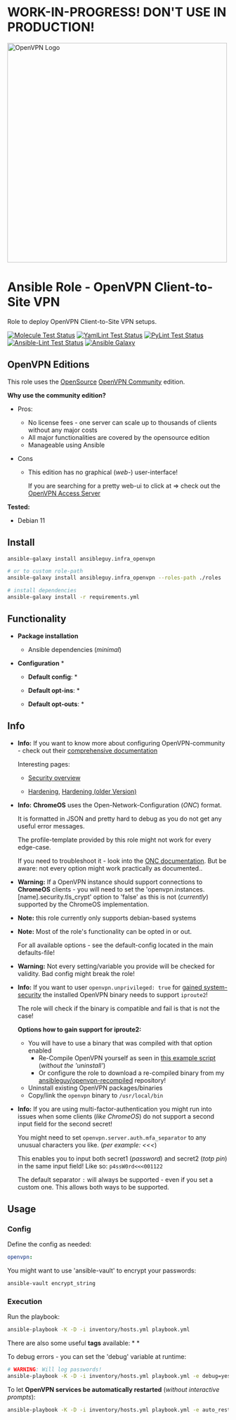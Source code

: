 # WORK-IN-PROGRESS! DON'T USE IN PRODUCTION!

<a href="https://openvpn.net/community/">
<img src="https://upload.wikimedia.org/wikipedia/commons/thumb/f/f5/OpenVPN_logo.svg/1280px-OpenVPN_logo.svg.png" alt="OpenVPN Logo" width="500"/>
</a>

# Ansible Role - OpenVPN Client-to-Site VPN

Role to deploy OpenVPN Client-to-Site VPN setups.

[![Molecule Test Status](https://badges.ansibleguy.net/infra_openvpn.molecule.svg)](https://github.com/ansibleguy/_meta_cicd/blob/latest/templates/usr/local/bin/cicd/molecule.sh.j2)
[![YamlLint Test Status](https://badges.ansibleguy.net/infra_openvpn.yamllint.svg)](https://github.com/ansibleguy/_meta_cicd/blob/latest/templates/usr/local/bin/cicd/yamllint.sh.j2)
[![PyLint Test Status](https://badges.ansibleguy.net/infra_openvpn.pylint.svg)](https://github.com/ansibleguy/_meta_cicd/blob/latest/templates/usr/local/bin/cicd/pylint.sh.j2)
[![Ansible-Lint Test Status](https://badges.ansibleguy.net/infra_openvpn.ansiblelint.svg)](https://github.com/ansibleguy/_meta_cicd/blob/latest/templates/usr/local/bin/cicd/ansiblelint.sh.j2)
[![Ansible Galaxy](https://badges.ansibleguy.net/galaxy.badge.svg)](https://galaxy.ansible.com/ui/standalone/roles/ansibleguy/infra_openvpn)


## OpenVPN Editions

This role uses the [OpenSource](https://github.com/OpenVPN/openvpn) [OpenVPN Community](https://openvpn.net/community/) edition.

**Why use the community edition?**

* Pros:
  * No license fees - one server can scale up to thousands of clients without any major costs
  * All major functionalities are covered by the opensource edition
  * Manageable using Ansible

* Cons
  * This edition has no graphical (_web-_) user-interface!
    
    If you are searching for a pretty web-ui to click at => check out the [OpenVPN Access Server](https://openvpn.net/access-server/)


**Tested:**
* Debian 11

## Install

```bash
ansible-galaxy install ansibleguy.infra_openvpn

# or to custom role-path
ansible-galaxy install ansibleguy.infra_openvpn --roles-path ./roles

# install dependencies
ansible-galaxy install -r requirements.yml
```

## Functionality

* **Package installation**
  * Ansible dependencies (_minimal_)


* **Configuration**
  * 


  * **Default config**:
    * 
 

  * **Default opt-ins**:
    * 


  * **Default opt-outs**:
    * 

## Info

* **Info:** If you want to know more about configuring OpenVPN-community - check out their [comprehensive documentation](https://community.openvpn.net/openvpn/wiki)

  Interesting pages:

  * [Security overview](https://community.openvpn.net/openvpn/wiki/SecurityOverview)

  * [Hardening](https://openvpn.net/community-resources/hardening-openvpn-security/), [Hardening (older Version)](https://community.openvpn.net/openvpn/wiki/Hardening)

* **Info:** **ChromeOS** uses the Open-Network-Configuration (_ONC_) format.

  It is formatted in JSON and pretty hard to debug as you do not get any useful error messages.

  The profile-template provided by this role might not work for every edge-case.

  If you need to troubleshoot it - look into the [ONC documentation](https://chromium.googlesource.com/chromium/src/+/main/components/onc/docs/onc_spec.md#OpenVPN-type).
  But be aware: not every option might work practically as documented..


* **Warning:** If a OpenVPN instance should support connections to **ChromeOS** clients - you will need to set the 'openvpn.instances.[name].security.tls_crypt' option to 'false' as this is not (_currently_) supported by the ChromeOS implementation.


* **Note:** this role currently only supports debian-based systems


* **Note:** Most of the role's functionality can be opted in or out.

  For all available options - see the default-config located in the main defaults-file!


* **Warning:** Not every setting/variable you provide will be checked for validity. Bad config might break the role!


* **Info:** If you want to user `openvpn.unprivileged: true` for [gained system-security](https://openvpn.net/community-resources/hardening-openvpn-security/) the installed OpenVPN binary needs to support `iproute2`!

  The role will check if the binary is compatible and fail is that is not the case!

  **Options how to gain support for iproute2:**

  * You will have to use a binary that was compiled with that option enabled
    * Re-Compile OpenVPN yourself as seen in [this example script](https://github.com/ansibleguy/openvpn-recompiled/blob/main/scripts/build.sh) (_without the 'uninstall'_)
    * Or configure the role to download a re-compiled binary from my [ansibleguy/openvpn-recompiled](https://github.com/ansibleguy/openvpn-recompiled) repository!
  * Uninstall existing OpenVPN packages/binaries
  * Copy/link the `openvpn` binary to `/usr/local/bin`


* **Info:** If you are using multi-factor-authentication you might run into issues when some clients (_like ChromeOS_) do not support a second input field for the second secret!

  You might need to set `openvpn.server.auth.mfa_separator` to any unusual characters you like. (_per example: <<<_)

  This enables you to input both secret1 (_password_) and secret2 (_totp pin_) in the same input field! Like so: `p4ssW0rd<<<001122`

  The default separator `:` will always be supported - even if you set a custom one. This allows both ways to be supported.

## Usage

### Config

Define the config as needed:

```yaml
openvpn:

```

You might want to use 'ansible-vault' to encrypt your passwords:
```bash
ansible-vault encrypt_string
```

### Execution

Run the playbook:
```bash
ansible-playbook -K -D -i inventory/hosts.yml playbook.yml
```

There are also some useful **tags** available:
* 
*

To debug errors - you can set the 'debug' variable at runtime:
```bash
# WARNING: Will log passwords!
ansible-playbook -K -D -i inventory/hosts.yml playbook.yml -e debug=yes
```

To let **OpenVPN services be automatically restarted** (_without interactive prompts_):
```bash
ansible-playbook -K -D -i inventory/hosts.yml playbook.yml -e auto_restart=yes
```


